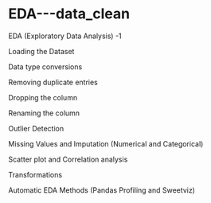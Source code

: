 # EDA---data_clean



EDA (Exploratory Data Analysis) -1

Loading the Dataset

Data type conversions

Removing duplicate entries

Dropping the column

Renaming the column

Outlier Detection

Missing Values and Imputation (Numerical and Categorical)

Scatter plot and Correlation analysis

Transformations

Automatic EDA Methods (Pandas Profiling and Sweetviz)
